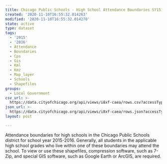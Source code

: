```yaml
---
title: Chicago Public Schools - High School Attendance Boundaries SY1516
created: '2020-11-10T16:55:32.014263'
modified: '2020-11-10T16:55:32.014270'
state: active
type: dataset
tags:
  - '2015'
  - '2016'
  - Attendance
  - Boundaries
  - Cps
  - Gis
  - Kml
  - Kmz
  - Map_layer
  - Schools
  - Shapefiles
groups:
  - Local Government
csv_url: >-
  https://data.cityofchicago.org/api/views/i8xf-caea/rows.csv?accessType=DOWNLOAD
json_url: >-
  https://data.cityofchicago.org/api/views/i8xf-caea/rows.json?accessType=DOWNLOAD
layout: post

---
```

Attendance boundaries for high schools in the Chicago Public Schools district for school year 2015-2016. Generally, all students in the applicable high school grades who live within one of these boundaries may attend the school. To view or use these shapefiles, compression software, such as 7-Zip, and special GIS software, such as Google Earth or ArcGIS, are required.
